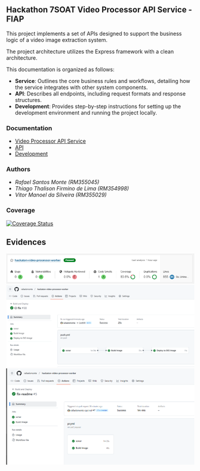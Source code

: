 ## Hackathon 7SOAT Video Processor API Service - FIAP

This project implements a set of APIs designed to support the business logic of a video image extraction system.

The project architecture utilizes the Express framework with a clean architecture.

This documentation is organized as follows:

- **Service**: Outlines the core business rules and workflows, detailing how the service integrates with other system components.
- **API**: Describes all endpoints, including request formats and response structures.
- **Development**: Provides step-by-step instructions for setting up the development environment and running the project locally.

### Documentation

- [Video Processor API Service](docs/service.md)
- [API](docs/api.md)
- [Development](docs/development.md)

### Authors

- _Rafael Santos Monte (RM355045)_
- _Thiago Thalison Firmino de Lima (RM354998)_
- _Vitor Manoel da Silveira (RM355029)_

### Coverage

[![Coverage Status](https://coveralls.io/repos/github/rafaelsmonte/hackaton-video-processor-worker/badge.svg?branch=main)](https://coveralls.io/github/rafaelsmonte/hackaton-video-processor-worker?branch=main)

## Evidences

![Coverage](docs/evidences/video-processor-worker-coverage.png)
![Sucessful pipeline on push](docs/evidences/video-processor-worker-pipeline.png)
![Sucessful pipeline on pr](docs/evidences/video-processor-worker-pipeline-pr.png)



